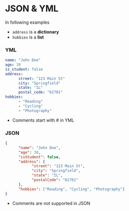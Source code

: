 # JSON & YML 

In following examples 
* `address` is a **dictionary**
* `hobbies` is a **list**

### YML

```yml
name: "John Doe"
age: 30
is_student: false
address:
      street: "123 Main St"
      city: "Springfield"
      state: "IL"
      postal_code: "62701"
hobbies:
      - "Reading"
      - "Cycling"
      - "Photography"
```

* Comments start with # in YML

### JSON

```json
{
      "name": "John Doe",
      "age": 30,
      "isStudent": false,
      "address": {
            "street": "123 Main St",
            "city": "Springfield",
            "state": "IL",
            "postalCode": "62701"
      },
      "hobbies": ["Reading", "Cycling", "Photography"]
}
```

* Comments are not supported in JSON
